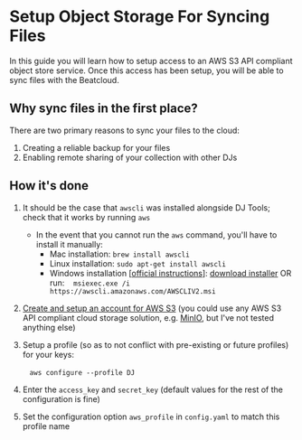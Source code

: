 # Setup Object Storage For Syncing Files

In this guide you will learn how to setup access to an AWS S3 API compliant object store service. Once this access has been setup, you will be able to sync files with the Beatcloud.

## Why sync files in the first place?
There are two primary reasons to sync your files to the cloud:

1. Creating a reliable backup for your files
1. Enabling remote sharing of your collection with other DJs

## How it's done

1. It should be the case that `awscli` was installed alongside DJ Tools; check that it works by running `aws`
    - In the event that you cannot run the `aws` command, you'll have to install it manually:
        - Mac installation: `brew install awscli`
        - Linux installation: `sudo apt-get install awscli`
        - Windows installation [[official instructions](https://docs.aws.amazon.com/cli/latest/userguide/install-cliv2-windows.html)]: [download installer](https://awscli.amazonaws.com/AWSCLIV2.msi) OR run:
&nbsp;&nbsp;&nbsp;`msiexec.exe /i https://awscli.amazonaws.com/AWSCLIV2.msi`

1. [Create and setup an account for AWS S3](https://docs.aws.amazon.com/AmazonS3/latest/userguide/GetStartedWithS3.html) (you could use any AWS S3 API compliant cloud storage solution, e.g. [MinIO](https://min.io/), but I've not tested anything else)
1. Setup a profile (so as to not conflict with pre-existing or future profiles) for your keys:

    &nbsp;&nbsp;&nbsp;`aws configure --profile DJ`

1. Enter the `access_key` and `secret_key` (default values for the rest of the configuration is fine)
1. Set the configuration option `aws_profile` in `config.yaml` to match this profile name
